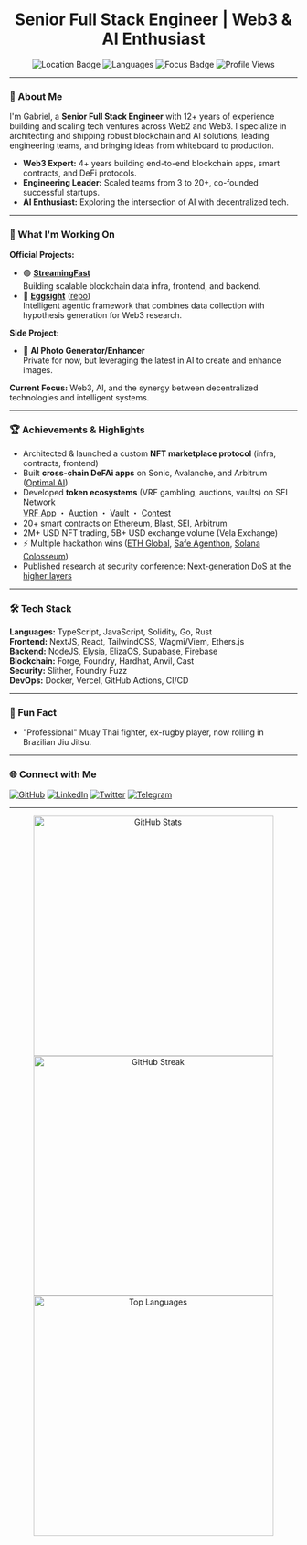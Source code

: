<!-- Profile README for Gabriel Cartier -->
<h1 align="center">Senior Full Stack Engineer | Web3 & AI Enthusiast</h1>
<p align="center">
  <img src="https://img.shields.io/badge/Location-Bangkok%2C%20Thailand-blue?style=flat-square" alt="Location Badge"/>
  <img src="https://img.shields.io/badge/Languages-English%20%7C%20Français-yellow?style=flat-square" alt="Languages"/>
  <img src="https://img.shields.io/badge/Focus-Web3%20%26%20AI-purple?style=flat-square" alt="Focus Badge"/>
  <img src="https://komarev.com/ghpvc/?username=GabrielCartier&style=flat-square" alt="Profile Views"/>
</p>

---

### 👋 About Me

I'm Gabriel, a **Senior Full Stack Engineer** with 12+ years of experience building and scaling tech ventures across Web2 and Web3. I specialize in architecting and shipping robust blockchain and AI solutions, leading engineering teams, and bringing ideas from whiteboard to production.

- **Web3 Expert:** 4+ years building end-to-end blockchain apps, smart contracts, and DeFi protocols.
- **Engineering Leader:** Scaled teams from 3 to 20+, co-founded successful startups.
- **AI Enthusiast:** Exploring the intersection of AI with decentralized tech.

---

### 🚀 What I'm Working On

**Official Projects:**
- 🟢 **[StreamingFast](https://github.com/streamingfast)**  
  Building scalable blockchain data infra, frontend, and backend.
- 🥚 **[Eggsight](https://www.eggsight.xyz/)** ([repo](https://github.com/bork-research-institute/bork-tools))  
  Intelligent agentic framework that combines data collection with hypothesis generation for Web3 research.

**Side Project:**
- 🤖 **AI Photo Generator/Enhancer**  
  Private for now, but leveraging the latest in AI to create and enhance images.

**Current Focus:** Web3, AI, and the synergy between decentralized technologies and intelligent systems.

---

### 🏆 Achievements & Highlights

- Architected & launched a custom **NFT marketplace protocol** (infra, contracts, frontend)
- Built **cross-chain DeFAi apps** on Sonic, Avalanche, and Arbitrum ([Optimal AI](https://optimal-ai-deployment.vercel.app/))
- Developed **token ecosystems** (VRF gambling, auctions, vaults) on SEI Network  
  [VRF App](https://www.battlechips.xyz/) ・ [Auction](https://www.chipspromotions.xyz/) ・ [Vault](https://www.chipstrust.xyz/) ・ [Contest](https://www.chipsroyale.xyz/)
- 20+ smart contracts on Ethereum, Blast, SEI, Arbitrum
- 2M+ USD NFT trading, 5B+ USD exchange volume (Vela Exchange)
- ⚡️ Multiple hackathon wins ([ETH Global](https://ethglobal.com/showcase/aroha-8g7cw), [Safe Agenthon](https://devfolio.co/projects/optimalai-9d1b), [Solana Colosseum](https://arena.colosseum.org/projects/explore/eggsight-1))
- Published research at security conference: [Next-generation DoS at the higher layers](https://www.researchgate.net/publication/278410454_Next-generation_DoS_at_the_higher_layers_A_study_of_SMTP_flooding)

---

### 🛠️ Tech Stack

**Languages:** TypeScript, JavaScript, Solidity, Go, Rust  
**Frontend:** NextJS, React, TailwindCSS, Wagmi/Viem, Ethers.js  
**Backend:** NodeJS, Elysia, ElizaOS, Supabase, Firebase  
**Blockchain:** Forge, Foundry, Hardhat, Anvil, Cast  
**Security:** Slither, Foundry Fuzz  
**DevOps:** Docker, Vercel, GitHub Actions, CI/CD  

---

### 🥋 Fun Fact

- "Professional" Muay Thai fighter, ex-rugby player, now rolling in Brazilian Jiu Jitsu.

---

### 🌐 Connect with Me

[![GitHub](https://img.shields.io/badge/GitHub-GabrielCartier-181717?style=flat-square&logo=github)](https://github.com/GabrielCartier)
[![LinkedIn](https://img.shields.io/badge/LinkedIn-gabrielcartier-blue?style=flat-square&logo=linkedin)](https://www.linkedin.com/in/gabrielcartier/)
[![Twitter](https://img.shields.io/badge/Twitter-0xGabey-1DA1F2?style=flat-square&logo=twitter)](https://x.com/0xGabey)
[![Telegram](https://img.shields.io/badge/Telegram-gabeyc-26A5E4?style=flat-square&logo=telegram)](http://t.me/gabeyc)

---

<p align="center">
  <img src="https://github-readme-stats.vercel.app/api?username=GabrielCartier&show_icons=true&theme=radical" alt="GitHub Stats" width="420"/>
  <img src="https://github-readme-streak-stats.herokuapp.com/?user=GabrielCartier&theme=radical" alt="GitHub Streak" width="420"/>
  <br/>
  <img src="https://github-readme-stats.vercel.app/api/top-langs/?username=GabrielCartier&layout=compact&theme=radical" alt="Top Languages" width="420"/>
</p>
